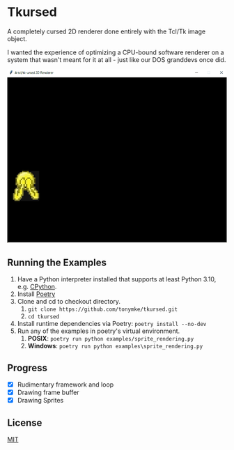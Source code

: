 # Tkursed

A completely cursed 2D renderer done entirely with the Tcl/Tk image object.

I wanted the experience of optimizing a CPU-bound software renderer on a system
that wasn't meant for it at all - just like our DOS granddevs once did.

![Visual Demo](demo.gif)

## Running the Examples

1. Have a Python interpreter installed that supports at least Python 3.10,
    e.g. [CPython](https://www.python.org/downloads/).
2. Install [Poetry](https://github.com/python-poetry/poetry)
3. Clone and cd to checkout directory.
    1. `git clone https://github.com/tonymke/tkursed.git`
    2. `cd tkursed`
4. Install runtime dependencies via Poetry: `poetry install --no-dev`
5. Run any of the examples in poetry's virtual environment.
    1. **POSIX**: `poetry run python examples/sprite_rendering.py`
    2. **Windows**: `poetry run python examples\sprite_rendering.py`

## Progress

- [x] Rudimentary framework and loop
- [x] Drawing frame buffer
- [x] Drawing Sprites

## License

[MIT](LICENSE.txt)
